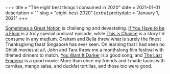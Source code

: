 +++
title = "The eight best things I consumed in 2020"
date = 2021-01-01
description = ""
slug = "eight-best-2020"
[extra]
prettydate = "January 1, 2021"
+++

[Sometimes a Great Notion](https://en.wikipedia.org/wiki/Sometimes_a_Great_Notion) is challenging and devastating.
[If You Have to be a Floor](https://thememorypalace.us/if-you-have-to-be-a-floor-the-met-residency-episode-6/) is a truly special podcast episode, while
[This is Chance](https://99percentinvisible.org/episode/this-is-chance-redux/) is a story I'd consume in any medium.
Graham and Bella threw what is surely the finest Thanksgiving feast Singapore has ever seen.
On learning that I had seen no Ghibli movies at all, John and Tara threw me a monthslong film festival with themed dinners to match.
[You Want It Darker](https://youtu.be/YD6fvzGIBfQ") is a good song, and
[The Last Emperor](https://en.wikipedia.org/wiki/The_Last_Emperor) is a good movie.
More than once my friends and I made tacos with carnitas, mango salsa, and duckfat tortillas, and those too were good.
